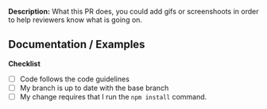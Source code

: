 **Description:**
What this PR does, you could add gifs or screenshoots in order to help reviewers know what is going on.

## Documentation / Examples

**Checklist**

- [ ] Code follows the code guidelines
- [ ] My branch is up to date with the base branch
- [ ] My change requires that I run the `npm install` command.
